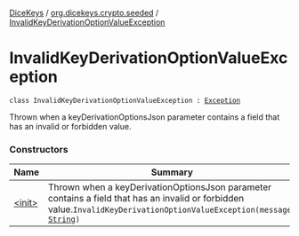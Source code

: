 [DiceKeys](../../index.md) / [org.dicekeys.crypto.seeded](../index.md) / [InvalidKeyDerivationOptionValueException](./index.md)

# InvalidKeyDerivationOptionValueException

`class InvalidKeyDerivationOptionValueException : `[`Exception`](https://docs.oracle.com/javase/8/docs/api/java/lang/Exception.html)

Thrown when a keyDerivationOptionsJson parameter contains a field that has an invalid
or forbidden value.

### Constructors

| Name | Summary |
|---|---|
| [&lt;init&gt;](-init-.md) | Thrown when a keyDerivationOptionsJson parameter contains a field that has an invalid or forbidden value.`InvalidKeyDerivationOptionValueException(message: `[`String`](https://kotlinlang.org/api/latest/jvm/stdlib/kotlin/-string/index.html)`)` |
